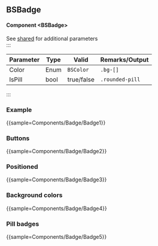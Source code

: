 ﻿## BSBadge
#### Component \<BSBadge\>
See [shared](layout/shared) for additional parameters    
:::

| Parameter | Type           | Valid          | Remarks/Output  | 
|-----------|----------------|----------------|-----------------|
| Color     | Enum           | `BSColor`      | `.bg-[]`        | {.table-striped}  
| IsPill    | bool           | true/false     | `.rounded-pill` |

:::

### Example

{{sample=Components/Badge/Badge1}}

### Buttons

{{sample=Components/Badge/Badge2}}

### Positioned

{{sample=Components/Badge/Badge3}}

### Background colors

{{sample=Components/Badge/Badge4}}

### Pill badges

{{sample=Components/Badge/Badge5}}

